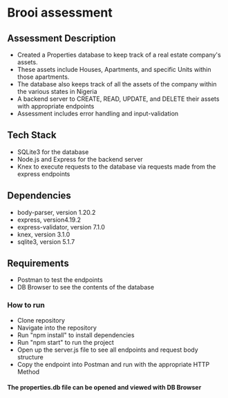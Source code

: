 # Brooi assessment

## Assessment Description
- Created a Properties database to keep track of a real estate company's assets.
- These assets include Houses, Apartments, and specific Units within those apartments.
- The database also keeps track of all the assets of the company within the various states in Nigeria
- A backend server to CREATE, READ, UPDATE, and DELETE their assets with appropriate endpoints
- Assessment includes error handling and input-validation

## Tech Stack
- SQLite3 for the database
- Node.js and Express for the backend server
- Knex to execute requests to the database via requests made from the express endpoints

## Dependencies
- body-parser, version 1.20.2
- express, version4.19.2
- express-validator, version 7.1.0
- knex, version 3.1.0
- sqlite3, version 5.1.7

## Requirements
- Postman to test the endpoints
- DB Browser to see the contents of the database

### How to run
- Clone repository
- Navigate into the repository 
- Run "npm install" to install dependencies
- Run "npm start" to run the project
- Open up the server.js file to see all endpoints and request body structure
- Copy the endpoint into Postman and run with the appropriate HTTP Method

#### The properties.db file can be opened and viewed with DB Browser
